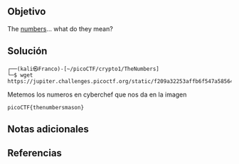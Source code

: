 ## Objetivo
The [numbers](https://jupiter.challenges.picoctf.org/static/f209a32253affb6f547a585649ba4fda/the_numbers.png)... what do they mean?
## Solución

```
┌──(kali㉿Franco)-[~/picoCTF/crypto1/TheNumbers]
└─$ wget https://jupiter.challenges.picoctf.org/static/f209a32253affb6f547a585649ba4fda/the_numbers.png
```

Metemos los numeros en cyberchef que nos da en la imagen
```
picoCTF{thenumbersmason}
```

## Notas adicionales

## Referencias